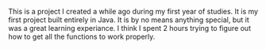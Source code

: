 This is a project I created a while ago during my first year of studies. It is my first project built entirely in Java. It is by no means anything special, but it was a great learning experiance.
I think I spent 2 hours trying to figure out how to get all the functions to work properly.
